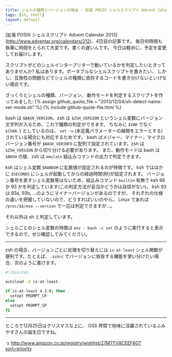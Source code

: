 ```yaml
---
title: シェルの種類とバージョンの検出 - 拡張 POSIX シェルスクリプト Advent Calendar 2013
tags: [sh, shell]
layout: default
---
```


[拡張 POSIX シェルスクリプト Advent Calendar 2013]
(http://www.adventar.org/calendars/212)、4日目の記事です。
毎日何時間も執筆に時間をとられて大変です。書くの遅いんです。
今日は軽めに、予定を変更してお届けします。

スクリプトがどのシェルインタープリターで動いているかを判定したいときってありませんか?
私はあります。ポータブルなシェルスクリプトを書きたい、
しかし、互換性の問題などでシェルの種類に依存するコードを書き分けないといけない場合です。

ざっくりとシェルの種類、バージョン、
動作モードを判定するスクリプトを作ってみました: {% assign github_quote_file = "2013/12/04/sh-detect-name-ver-mode.sh" %}
{% include github-quote-file.html %}

bash は `$BASH_VERSION`、zsh は `$ZSH_VERSION`
というシェル変数にバージョン文字列が入るため、これで種類の判定ができます。
ちなみに `$VAR` でなく `${VAR-}` としているのは、
`set -u` (未定義パラメーターの展開をエラーとする)
されている場合にも対応するためです。
bash はメジャー、マイナー、マイクロバージョン番号が `$BASH_VERINFO`
に配列で設定されています。zsh は `$ZSH_VERSION` から切り分ける必要があります。
また、動作モードは bash は `$BASH` の値、zsh は `emulate`
組込みコマンドの出力で判定できます。

ksh はシェル変数 `$RANDOM` に乱数値が設定されるのが特徴です。
ksh ではほかに `$SECONDS` にシェルが起動してからの経過時間(秒)が設定されます。
バージョン番号を表すシェル変数等はないため、組込みコマンド `builtin`
有無で ksh 88 か 93 かを判定しています(この判定方法が妥当かどうかは自信がない)。
ksh 93 は 93a, 93b, …のようにマイナーバージョンがあるのですが、
それぞれの仕様の違いを把握していないので、どうすればいいのやら。
Linux であれば `/proc/$$/exe --version` で一応は判定できますが…。

それ以外は sh と判定しています。

シェルごとのシェル変数の特徴は `env - bash -c set`
のように実行すると表示できるので、ぜひ確認してみてください。

* * *

zsh の場合、バージョンごとに処理を切り替えには `is-at-least`
シェル関数が便利です。たとえば、`.zshrc`
でバージョンに依存する機能を使い分けたい場合、次のように書けます。

``` sh
#!/bin/zsh

autoload -U is-at-least

if is-at-least 4.3.0; then
  setopt PROMPT_CR
else
  setopt PROMPT_SP
fi
```

* * *

ところで12月25日はクリスマスな上に、
OSS 界隈で地味に活躍されているふみやすさんの誕生日ですね。

っ http://www.amazon.co.jp/registry/wishlist/27M7TV8CEEF6G?sort=priority
